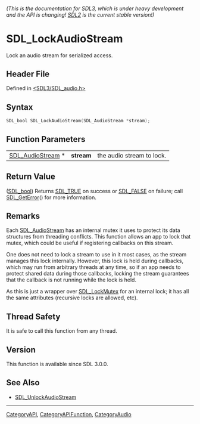 ###### (This is the documentation for SDL3, which is under heavy development and the API is changing! [SDL2](https://wiki.libsdl.org/SDL2/) is the current stable version!)
# SDL_LockAudioStream

Lock an audio stream for serialized access.

## Header File

Defined in [<SDL3/SDL_audio.h>](https://github.com/libsdl-org/SDL/blob/main/include/SDL3/SDL_audio.h)

## Syntax

```c
SDL_bool SDL_LockAudioStream(SDL_AudioStream *stream);
```

## Function Parameters

|                                      |            |                           |
| ------------------------------------ | ---------- | ------------------------- |
| [SDL_AudioStream](SDL_AudioStream) * | **stream** | the audio stream to lock. |

## Return Value

([SDL_bool](SDL_bool)) Returns [SDL_TRUE](SDL_TRUE) on success or
[SDL_FALSE](SDL_FALSE) on failure; call [SDL_GetError](SDL_GetError)() for
more information.

## Remarks

Each [SDL_AudioStream](SDL_AudioStream) has an internal mutex it uses to
protect its data structures from threading conflicts. This function allows
an app to lock that mutex, which could be useful if registering callbacks
on this stream.

One does not need to lock a stream to use in it most cases, as the stream
manages this lock internally. However, this lock is held during callbacks,
which may run from arbitrary threads at any time, so if an app needs to
protect shared data during those callbacks, locking the stream guarantees
that the callback is not running while the lock is held.

As this is just a wrapper over [SDL_LockMutex](SDL_LockMutex) for an
internal lock; it has all the same attributes (recursive locks are allowed,
etc).

## Thread Safety

It is safe to call this function from any thread.

## Version

This function is available since SDL 3.0.0.

## See Also

- [SDL_UnlockAudioStream](SDL_UnlockAudioStream)

----
[CategoryAPI](CategoryAPI), [CategoryAPIFunction](CategoryAPIFunction), [CategoryAudio](CategoryAudio)

